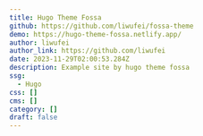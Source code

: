 ```yaml
---
title: Hugo Theme Fossa
github: https://github.com/liwufei/fossa-theme
demo: https://hugo-theme-fossa.netlify.app/
author: liwufei
author_link: https://github.com/liwufei
date: 2023-11-29T02:00:53.284Z
description: Example site by hugo theme fossa
ssg:
  - Hugo
css: []
cms: []
category: []
draft: false
---
```

